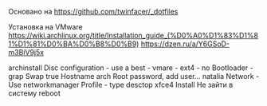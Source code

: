 Основано на https://github.com/twinfacer/_dotfiles

Установка на VMware
https://wiki.archlinux.org/title/Installation_guide_(%D0%A0%D1%83%D1%81%D1%81%D0%BA%D0%B8%D0%B9)
https://dzen.ru/a/Y6GSoD-m3BiV9j5x

archinstall
Disc configuration - use a best -  vmare - ext4 - no
Bootloader - grap
Swap true
Hostname arch
Root password, add user... natalia
Network - Use networkmanager
Profile - type desctop xfce4
Install
Не зайти в систему
reboot